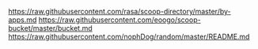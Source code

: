 https://raw.githubusercontent.com/rasa/scoop-directory/master/by-apps.md
https://raw.githubusercontent.com/eoogo/scoop-bucket/master/bucket.md
https://raw.githubusercontent.com/nophDog/random/master/README.md
